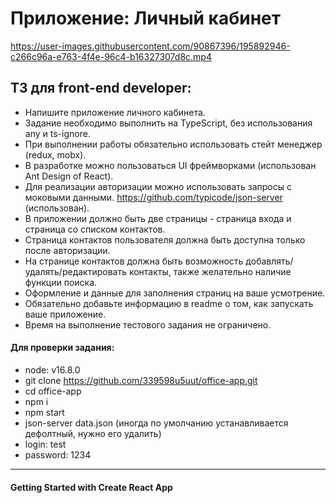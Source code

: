 # **Приложение: Личный кабинет**

https://user-images.githubusercontent.com/90867396/195892946-c266c96a-e763-4f4e-96c4-b16327307d8c.mp4

## ТЗ для front-end developer:
* Напишите приложение личного кабинета.
* Задание необходимо выполнить на TypeScript, без использования any и ts-ignore. 
* При выполнении работы обязательно использовать стейт менеджер (redux, mobx).
* В разработке можно пользоваться UI фреймворками (использован Ant Design of React).
* Для реализации авторизации можно использовать запросы с моковыми данными. https://github.com/typicode/json-server (использован).
* В приложении должно быть две страницы - страница входа и страница со списком контактов.
* Страница контактов пользователя должна быть доступна только после авторизации.
* На странице контактов должна быть возможность добавлять/удалять/редактировать контакты, также желательно наличие функции поиска.
* Оформление и данные для заполнения страниц на ваше усмотрение.
* Обязательно добавьте информацию в readme о том, как запускать ваше приложение.
* Время на выполнение тестового задания не ограничено.

#### Для проверки задания:
* node: v16.8.0
* git clone https://github.com/339598u5uut/office-app.git
* cd office-app
* npm i
* npm start
* json-server data.json (иногда по умолчанию устанавливается дефолтный,     нужно его удалить)
* login: test
* password: 1234

***
#### Getting Started with Create React App
